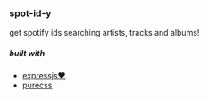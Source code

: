 ### spot-id-y
get spotify ids searching artists, tracks and albums!


##### built with
* [expressjs♥](http://expressjs.com/)
* [purecss](http://purecss.io/)